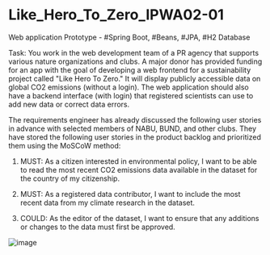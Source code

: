 # Like_Hero_To_Zero_IPWA02-01
Web application Prototype - #Spring Boot, #Beans, #JPA, #H2 Database

Task: You work in the web development team of a PR agency that supports various nature organizations and clubs. A major donor has provided funding for an app with the goal of developing a web frontend for a sustainability project called "Like Hero To Zero." It will display publicly accessible data on global CO2 emissions (without a login). The web application should also have a backend interface (with login) that registered scientists can use to add new data or correct data errors.

The requirements engineer has already discussed the following user stories in advance with selected members of NABU, BUND, and other clubs. They have stored the following user stories in the product backlog and prioritized them using the MoSCoW method:

1. MUST: As a citizen interested in environmental policy, I want to be able to read the most recent CO2 emissions data available in the dataset for the country of my citizenship.

2. MUST: As a registered data contributor, I want to include the most recent data from my climate research in the dataset.

3. COULD: As the editor of the dataset, I want to ensure that any additions or changes to the data must first be approved.

![image](https://github.com/user-attachments/assets/c7f25969-0737-40e9-8586-30ba1ca838fa)
